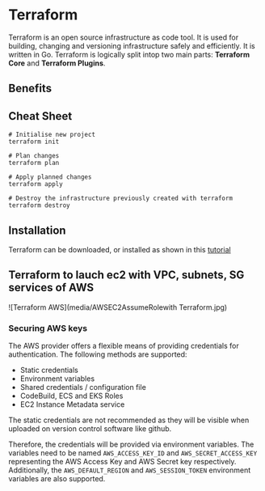 # Terraform

Terraform is an open source infrastructure as code tool. It is used for building, changing and versioning infrastructure safely and efficiently.
It is written in Go. Terraform is logically split intop two main parts: **Terraform Core** and **Terraform Plugins**.
## Benefits

## Cheat Sheet
```
# Initialise new project
terraform init

# Plan changes
terraform plan

# Apply planned changes
terraform apply

# Destroy the infrastructure previously created with terraform
terraform destroy

```

## Installation
Terraform can be downloaded, or installed as shown in this [tutorial](https://learn.hashicorp.com/tutorials/terraform/install-cli)
## Terraform to lauch ec2 with VPC, subnets, SG services of AWS

![Terraform AWS](media/AWSEC2AssumeRolewith Terraform.jpg)

### Securing AWS keys
The AWS provider offers a flexible means of providing credentials for authentication.
The following methods are supported:

- Static credentials
- Environment variables
- Shared credentials / configuration file
- CodeBuild, ECS and EKS Roles
- EC2 Instance Metadata service

The static credentials are not recommended as they will be visible when uploaded on version control software like github.

Therefore, the credentials will be provided via environment variables.
The variables need to be named `AWS_ACCESS_KEY_ID` and `AWS_SECRET_ACCESS_KEY` representing the AWS Access Key and AWS Secret key respectively.
Additionally, the `AWS_DEFAULT_REGION` and `AWS_SESSION_TOKEN` environment variables are also supported.
